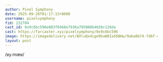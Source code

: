 ```yaml
---
author: Pixel Symphony
date: 2025-09-26T01:17:13+0000
username: pixelsymphony
fid: 232704
cast_id: 0x9c6bc596e083f0468e7936a795000b4b50c126da
cast: https://farcaster.xyz/pixelsymphony/0x9c6bc596
image: https://imagedelivery.net/BXluQx4ige9GuW0Ia56BHw/9aba8b74-7d6f-41f6-deee-9cb944265900/original
layout: post
---
```

/ʁy.mœʁ/  

<img src='https://imagedelivery.net/BXluQx4ige9GuW0Ia56BHw/9aba8b74-7d6f-41f6-deee-9cb944265900/original' alt='' referrerpolicy='no-referrer'/>